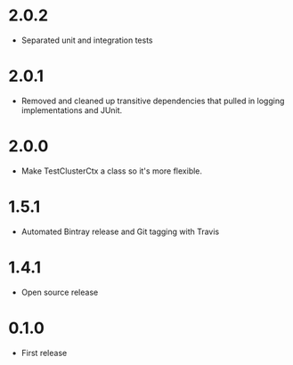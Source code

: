 2.0.2
=====

  * Separated unit and integration tests

2.0.1
=====

  * Removed and cleaned up transitive dependencies that pulled in logging implementations and JUnit.

2.0.0
========

  * Make TestClusterCtx a class so it's more flexible. 

1.5.1
========

  * Automated Bintray release and Git tagging with Travis

1.4.1
========

  * Open source release

0.1.0
========

  * First release
